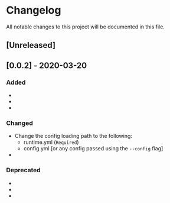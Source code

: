 # Changelog
All notable changes to this project will be documented in this file.

## [Unreleased]

## [0.0.2] - 2020-03-20
### Added
- 
- 
- 

### Changed
- Change the config loading path to the following:
    - runtime.yml (`Required`)
    - config.yml [or any config passed using the `--config` flag]
- 

### Deprecated
- 
- 
- 
